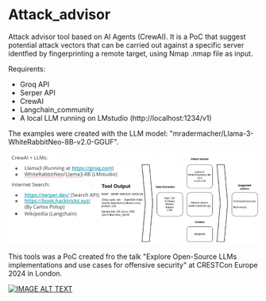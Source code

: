 # Attack_advisor
Attack advisor tool based on AI Agents (CrewAI). It is a PoC that suggest potential attack vectors that can be carried out against a specific server identfied by fingerprinting a remote target, using Nmap .nmap file as input.

Requirents:
- Groq API
- Serper API
- CrewAI
- Langchain_community
- A local LLM running on LMstudio (http://localhost:1234/v1) 

The examples were created with the LLM model: "mradermacher/Llama-3-WhiteRabbitNeo-8B-v2.0-GGUF".

![Workflow](images/workflow.png)

This tools was a PoC created fro the talk "Explore Open-Source LLMs implementations and use cases for offensive security" at CRESTCon Europe 2024 in London.

[![IMAGE ALT TEXT](https://img.youtube.com/vi/zViwUCmSYMk/0.jpg)](https://youtu.be/zViwUCmSYMk?list=PLZ2XFVIKjM5vnSZGcPzIJ67Wk4SgXAa6a&t=2201 "CRESTCon Europe 2024 - Explore Open-Source LLMs implementations and use cases for offensive security")

